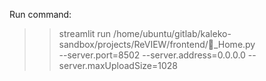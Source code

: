 Run command:

>> streamlit run /home/ubuntu/gitlab/kaleko-sandbox/projects/ReVIEW/frontend/🦻_Home.py \
--server.port=8502 --server.address=0.0.0.0 --server.maxUploadSize=1028